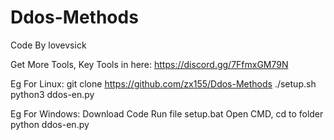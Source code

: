 # Ddos-Methods

Code By lovevsick

Get More Tools, Key Tools in here:  https://discord.gg/7FfmxGM79N

Eg For Linux:
git clone https://github.com/zx155/Ddos-Methods
./setup.sh
python3 ddos-en.py

Eg For Windows:
Download Code
Run file setup.bat
Open CMD, cd to folder
python ddos-en.py
